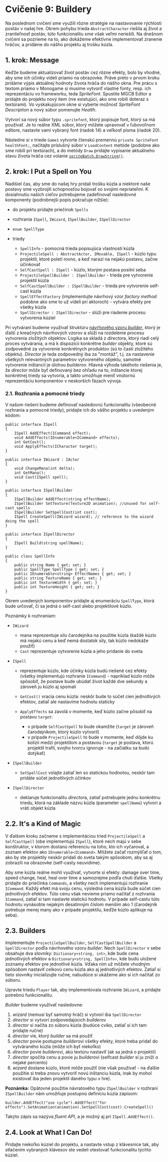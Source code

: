# Cvičenie 9: Buildery

Na poslednom cvičení sme využili rôzne stratégie na nastavovanie rýchlosti postáv v našej hre. Okrem pohybu trieda `AbstractCharacter` riešila aj život a zraniteľnosť postáv, túto funkcionalitu sme však veľmi neriešili. Na dnešnom cvičení sa pozrieme na to, ako dokážeme efektívne implementovať zranenie hráčov, a pridáme do nášho projektu aj trošku kúzla.

## 1. krok: Message

Keďže budeme aktualizovať život postáv cez rôzne efekty, bolo by vhodné, aby sme ich účinky videli priamo na obrazovke. Práve preto v prvom kroku pridáme výpis aktuálnej hodnoty života hráča do nášho okna. Pre prácu s textom priamo v Monogame si musíme vytvoriť vlastné fonty, resp. ich reprezentáciu vo frameworku, teda *SpriteFont*. Spustite MGCB Editor a pridajte do projektu nový item (nie existujúci, ako sme robili doteraz s textúrami). Vo vyskakujúcom okne si vyberte možnosť *SpriteFont Description* a nový súbor pomenujte *Health*.

Vytvorí sa nový súbor typu `.spritefont`, ktorý popisuje font, ktorý sa má používať. Je to reálne XML súbor, ktorý môžete upravovať v ľubovoľnom editore, nastavte vami vybraný font (riadok 14) a veľkosť písma (riadok 20).

Následne si v triede `Game1` vytvorte členskú premennú `private SpriteFont healthFont;`, načítajte príslušný súbor v `LoadContent` metóde (podobne ako sme robili pri textúrach), a do metódy `Draw` pridajte vypísanie aktuálneho stavu života hráča cez volanie [`spriteBatch.DrawString()`](https://docs.monogame.net/api/Microsoft.Xna.Framework.Graphics.SpriteBatch.html#Microsoft_Xna_Framework_Graphics_SpriteBatch_DrawString_Microsoft_Xna_Framework_Graphics_SpriteFont_StringBuilder_Microsoft_Xna_Framework_Vector2_Microsoft_Xna_Framework_Color_).

## 2. krok: I Put a Spell on You

Nadišiel čas, aby sme do našej hry pridali trošku kúzla a niektoré naše postavy sme vyzbrojili schopnosťou bojovať so svojimi nepriateľmi. K dosiahnutiu našich cieľov potrebujeme zadefinovať nasledovné komponenty (podrobnejší popis pokračuje nižšie):

* do projektu pridajte priečinok `Spells`
* rozhrania `ISpell`, `IWizard`, `ISpellBuilder`, `ISpellDirector`
* `enum SpellType`
* triedy

    * `SpellInfo` - pomocná trieda popisujúca vlastnosti kúzla
    * `ProjectileSpell : AbstractActor, IMovable, ISpell` - kúzlo typu projektil, ktoré poletí rovno, a keď narazí na nejakú postavu, začne účinkovať
    * `SelfCastSpell : ISpell` - kúzlo, ktorým postava posilní seba
    * `ProjectileSpellBuilder : ISpellBuilder` - trieda pre vytvorenie projektil kúzla
    * `SelfCastSpellBuilder : ISpellBuilder` - trieda pre vytvorenie self-cast kúzla
    * `SpellEffectFactory` (implementujte návrhový vzor *factory method* podobne ako sme to už videli pri aktoroch) - vytvára efekty pre všetky kúzla
    * `SpellDirector : ISpellDirector` - slúži pre riadenie procesu vytvorenia kúziel

Pri vytváraní budeme využívať štruktúru [návrhového vzoru *builder*](https://en.wikipedia.org/wiki/Builder_pattern), ktorý je ďalší z kreačných návrhových vzorov a slúži na rozdelenie procesu vytvorenia zložitých objektov. Logika sa skladá z *director*a, ktorý riadi celý proces vytvárania, a má k dispozícii konkrétne *builder* objekty, ktoré sú zodpovedné za vytvorenie konkrétnych produktov (sú to časti zložitého objektu). *Director* je teda zodpovedný iba za "montáž", t.j. za nastavenie všetkých relevantných parametrov vytvoreného objektu, samotné vytvorenie inštancií je úlohou *builder*ov. Hlavná výhoda takéhoto riešenia je, že *director* môže byť definovaný bez ohľadu na to, inštancie ktorej konkrétnej triedy sa vytvoria, a takto umožňuje meniť vnútornú reprezentáciu komponentov v neskorších fázach vývoja.

### 2.1. Rozhrania a pomocné triedy

V našom riešení budeme definovať nasledovnú funkcionalitu (všeobecné rozhrania a pomocné triedy), pridajte ich do vášho projektu s uvedeným kódom:

```
public interface ISpell
{
    ISpell AddEffect(ICommand effect);
    void AddEffects(IEnumerable<ICommand> effects);
    int GetCost();
    void ApplyEffects(ICharacter target);
}

public interface IWizard : IActor
{
    void ChangeMana(int delta);
    int GetMana();
    void Cast(ISpell spell);
}

public interface ISpellBuilder
{
    ISpellBuilder AddEffect(string effectName);
    ISpellBuilder SetTexture(Texture2D animation); //unused for self-cast spells
    ISpellBuilder SetSpellCost(int cost);
    ISpell CreateSpell(IWizard wizard); // reference to the wizard doing the spell
}

public interface ISpellDirector
{
    ISpell Build(string spellName);
}

public class SpellInfo
{
    public string Name { get; set; }
    public SpellType SpellType { get; set; }
    public IEnumerable<string> EffectNames { get; set; }
    public string TextureName { get; set; }
    public int TextureWidth { get; set; }
    public int TextureHeight { get; set; }
}
```

Okrem uvedených komponentov pridajte aj enumeráciu `SpellType`, ktorá bude určovať, či sa jedná o self-cast alebo projektilové kúzlo.

Poznámky k rozhraniam:

* `IWizard`

    * mana reprezentuje silu čarodejníka na použitie kúzla (každé kúzlo má nejakú cenu a keď nemá dostatok sily, tak kúzlo nedokáže použiť)
    * `Cast` reprezentuje vytvorenie kúzla a jeho pridanie do sveta

* `ISpell`

    * reprezentuje kúzlo, kde účinky kúzla budú riešené cez efekty (všetky implementujú rozhranie `ICommand`) - napríklad kúzlo môže spôsobiť, že postave bude ubúdať život každé dve sekundy a zároveň ju kúzlo aj spomalí
    * `GetCost()` vracia cenu kúzla: neskôr bude to súčet cien jednotlivých efektov, zatiaľ ale nastavíme hodnotu staticky
    * `ApplyEffects` sa zavolá v momente, keď kúzlo začne pôsobiť na postavu `target`:

        * v prípade `SelfCastSpell` to bude okamžite (`target` je zároveň čarodejníkom, ktorý kúzlo vytvoril)
        * v prípade `ProjectileSpell` to bude v momente, keď dôjde ku kolízii medzi projektilom a postavou (`target` je postava, ktorú projektil trafil, svojho tvorcu ignoruje - na začiatku sa budú dotýkať)

* `ISpellBuilder`

    * `SetSpellCost` volajte zatiaľ len so statickou hodnotou, neskôr tam pridáte súčet jednotlivých účinkov

* `ISpellDirector`

    * deklaruje funkcionalitu *director*a, zatiaľ potrebujete jednu konkrétnu triedu, ktorá na základe názvu kúzla (parameter `spellName`) vytvorí a vráti objekt kúzla

## 2.2. It's a Kind of Magic

V ďalšom kroku začneme s implementáciou tried `ProjectileSpell` a `SelfCastSpell` (obe implementujú `ISpell`), ktoré nech majú v sebe konštruktor, v ktorom dostanú referenciu na toho, kto ich vyčaroval, a zoznam efektov ako `IEnumerable<ICommand>`. Môžete začať rozmýšľať o tom, ako by ste projektily neskôr pridali do sveta takým spôsobom, aby sa aj zobrazili na obrazovke (self-casty neuvidíme). 

Aby sme kúzla reálne mohli využívať, vytvorte si efekty: damage over time, speed change, heal, heal over time a samozrejme podľa chuti ďalšie. Všetky pridajte do priečinka `Commands`, a všetky nech implementujú rozhranie `ICommand`. Každý efekt má svoju cenu, výsledná cena kúzla bude súčet cien jednotlivých efektov. Túto cenu však nevieme priamo načítať z rozhrania `ICommand`, zatiaľ si tam nastavte statickú hodnotu. V prípade self-castu túto hodnotu vynásobte nejakým desatinným číslom menším ako 1 (čarodejník potrebuje menej many ako v prípade projektilu, keďže kúzlo aplikuje na seba).

## 2.3. Builders
Implementujte `ProjectileSpellBuilder`, `SelfCastSpellBuilder` a `SpellDirector` podľa návrhového vzoru *builder*. Nech `SpellDirector` v sebe obsahuje dva slovníky: `Dictionary<string, int>`, kde bude cena jednotlivých efektov a `Dictionary<string, SpellInfo>`, kde budú uložené zoznamy efektov pre jednotlivé kúzla. Vďaka nim už môžete vhodným spôsobom nastaviť celkovú cenu kúzla ako aj jednotlivých efektov. Zatiaľ si tieto slovníky inicializujte ručne, nabudúce si ukážeme ako si ich načítať zo súboru.

Upravte triedu `Player` tak, aby implementovala rozhranie `IWizard`, a pridajte potrebnú funkcionalitu.

*Builder* budeme využívať nasledovne:

1. *wizard* (nemusí byť samotný hráč) si vytvorí iba `SpellDirector`
2. *director* si vytvorí zodpovedajúcich *builder*ov
3. *director* si načíta zo súboru kúzla (budúce cviko, zatiaľ si ich tam pridajte ručne)
4. *director* vie, ktorý *builder* sa má použiť
5. *director* povie postupne *builder*ovi všetky efekty, ktoré treba pridať do vytváraného kúzla (môže ich byť niekoľko)
6. *director* povie *builder*ovi, akú textúru nastaviť (ak sa jedná o projektil)
7. *director* spočíta cenu a povie ju *builder*ovi (selfcast *builder* si ju zníži o nejaké percento)
8. *wizard* dostane kúzlo, ktoré môže použiť (nie však používať - na ďalšie použitie si treba znovu vytvoriť novú inštanciu kúzla, inak by mohol existovať iba jeden projektil daného typu v hre).

**Poznámka:** Opätovné použitie návratového typu `ISpellBuilder` v rozhraní `ISpellBuilder` nám umožňuje postupnú definíciu kúzla zápisom:

```
builder.AddEffect("use cycle").AddEffect("for effects").SetAnimation(animation).SetSpellCost(cost).CreateSpell()
```

Takýto zápis sa nazýva *fluent API*, a je možný aj pri `ISpell.AddEffect()`.

## 2.4. Look at What I Can Do!

Pridajte niekoľko kúziel do projektu, a nastavte vstup z klávesnice tak, aby stlačením vybraných klávesov ste vedeli otestovať funkcionalitu týchto kúziel.

